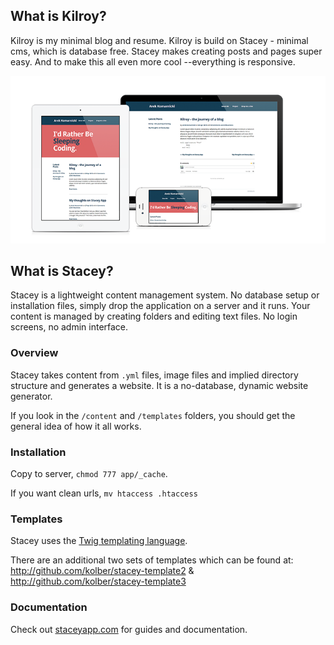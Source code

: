 ## What is Kilroy?

Kilroy is my minimal blog and resume. Kilroy is build on Stacey - minimal cms, which is database free. Stacey makes creating posts and pages super easy. And to make this all even more cool --everything is responsive.

![Kilroy Mock-up](kilroy-mockup.png "kilroy design mock-up image")

## What is Stacey?

Stacey is a lightweight content management system.
No database setup or installation files, simply drop the application on a server and it runs. 
Your content is managed by creating folders and editing text files. No login screens, no admin interface.

### Overview
Stacey takes content from `.yml` files, image files and implied directory structure and generates a website.
It is a no-database, dynamic website generator.

If you look in the `/content` and `/templates` folders, you should get the general idea of how it all works.

### Installation

Copy to server, `chmod 777 app/_cache`.

If you want clean urls, `mv htaccess .htaccess`

### Templates

Stacey uses the [Twig templating language](http://twig.sensiolabs.org/).

There are an additional two sets of templates which can be found at:
<http://github.com/kolber/stacey-template2> &
<http://github.com/kolber/stacey-template3>

### Documentation

Check out [staceyapp.com](http://staceyapp.com/documentation/) for guides and documentation.
